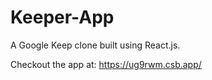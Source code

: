 # Keeper-App
A Google Keep clone built using React.js.

Checkout the app at: https://ug9rwm.csb.app/
